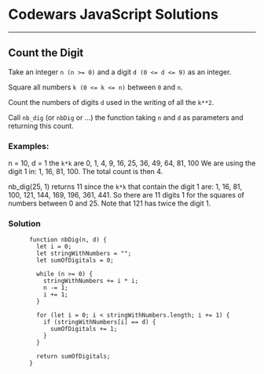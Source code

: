 # Codewars JavaScript Solutions

---

## Count the Digit

Take an integer `n (n >= 0)` and a digit `d (0 <= d <= 9)` as an integer.

Square all numbers `k (0 <= k <= n)` between `0` and `n`.

Count the numbers of digits `d` used in the writing of all the `k**2`.

Call `nb_dig` (or `nbDig` or ...) the function taking `n` and `d` as parameters and returning this count.

### Examples:

n = 10, d = 1
the `k*k` are 0, 1, 4, 9, 16, 25, 36, 49, 64, 81, 100
We are using the digit 1 in: 1, 16, 81, 100. The total count is then 4.

nb_dig(25, 1) returns 11 since
the `k*k` that contain the digit 1 are:
1, 16, 81, 100, 121, 144, 169, 196, 361, 441.
So there are 11 digits 1 for the squares of numbers between 0 and 25.
Note that 121 has twice the digit 1.

### Solution

```
      function nbDig(n, d) {
        let i = 0;
        let stringWithNumbers = "";
        let sumOfDigitals = 0;

        while (n >= 0) {
          stringWithNumbers += i * i;
          n -= 1;
          i += 1;
        }

        for (let i = 0; i < stringWithNumbers.length; i += 1) {
          if (stringWithNumbers[i] == d) {
            sumOfDigitals += 1;
          }
        }

        return sumOfDigitals;
      }

```
